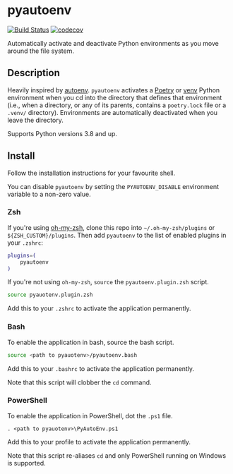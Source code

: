 # pyautoenv

[![Build Status](https://github.com/hsaunders1904/pyautoenv/actions/workflows/ci.yaml/badge.svg?branch=main)](https://github.com/hsaunders1904/pyautoenv/actions/workflows/ci.yaml)
[![codecov](https://codecov.io/gh/hsaunders1904/pyautoenv/branch/main/graph/badge.svg?token=YABNBQOS1S)](https://codecov.io/gh/hsaunders1904/pyautoenv)

Automatically activate and deactivate Python environments
as you move around the file system.

## Description

Heavily inspired by [autoenv](https://github.com/hyperupcall/autoenv).
`pyautoenv` activates a
[Poetry](https://python-poetry.org/) or
[venv](https://docs.python.org/3/library/venv.html)
Python environment when you cd into the directory that defines that environment
(i.e., when a directory, or any of its parents,
contains a `poetry.lock` file or a `.venv/` directory).
Environments are automatically deactivated when you leave the directory.

Supports Python versions 3.8 and up.

## Install

Follow the installation instructions for your favourite shell.

You can disable `pyautoenv` by setting the
`PYAUTOENV_DISABLE` environment variable to a non-zero value.

### Zsh

If you're using [oh-my-zsh](https://ohmyz.sh/),
clone this repo into `~/.oh-my-zsh/plugins` or `${ZSH_CUSTOM}/plugins`.
Then add `pyautoenv` to the list of enabled plugins in your `.zshrc`:

```zsh
plugins=(
    pyautoenv
)
```

If you're not using `oh-my-zsh`, `source` the `pyautoenv.plugin.zsh` script.

```zsh
source pyauotenv.plugin.zsh
```

Add this to your `.zshrc` to activate the application permanently.

### Bash

To enable the application in bash, source the bash script.

```bash
source <path to pyauotenv>/pyautoenv.bash
```

Add this to your `.bashrc` to activate the application permanently.

Note that this script will clobber the `cd` command.

### PowerShell

To enable the application in PowerShell, dot the `.ps1` file.

```pwsh
. <path to pyauotenv>\PyAutoEnv.ps1
```

Add this to your profile to activate the application permanently.

Note that this script re-aliases `cd`
and only PowerShell running on Windows is supported.
